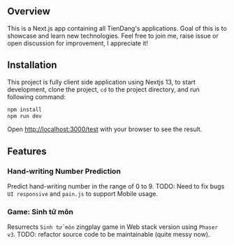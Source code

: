 ## Overview
This is a Next.js app containing all TienDang's applications. Goal of this is to showcase and learn new technologies. Feel free to join me, raise issue or open discussion for improvement, I appreciate it!

## Installation
This project is fully client side application using Nextjs 13, to start development, clone the project, `cd` to the project directory, and run following command:

```bash
npm install
npm run dev
```
Open [http://localhost:3000/test](http://localhost:3000) with your browser to see the result.

## Features
### Hand-writing Number Prediction
Predict hand-writing number in the range of 0 to 9.
TODO: Need to fix bugs `UI responsive` and `pain.js` to support Mobile usage.
### Game: Sinh tử môn
Resurrects `Sinh tử môn` zingplay game in Web stack version using `Phaser v3`.
TODO: refactor source code to be maintainable (quite messy now).
